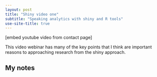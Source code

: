 ```yaml
---
layout: post
title: "Shiny video one"
subtitle: "Speaking analytics with shiny and R tools"
use-site-title: true
---
```


[embed youtube video from contact page]

This video webinar has many of the key points that I think are important reasons to approaching research from the shiny approach.

## My notes

